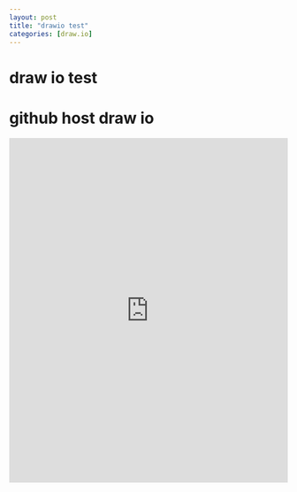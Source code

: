 ```yaml
---
layout: post
title: "drawio test"
categories: [draw.io]
---
```

# draw io test

# github host draw io

<iframe frameborder="0" style="width:100%;height:623px;" src="https://viewer.diagrams.net/?highlight=0000ff&edit=https%3A%2F%2Fapp.diagrams.net%2F%23Hf23505106%252Fdrawio%252Fmaster%252FUntitled%2520Diagram.drawio&layers=1&nav=1&title=Untitled%20Diagram.drawio#Uhttps%3A%2F%2Fraw.githubusercontent.com%2Ff23505106%2Fdrawio%2Fmaster%2FUntitled%2520Diagram.drawio"></iframe>
